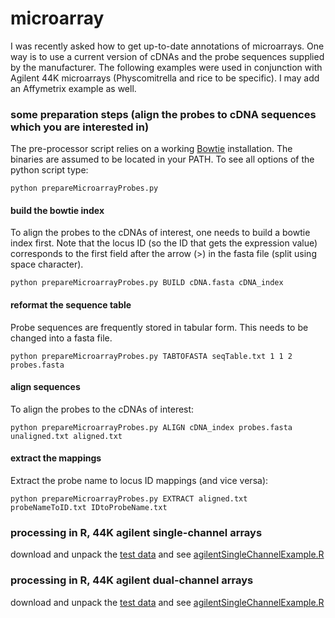 microarray
==========

I was recently asked how to get up-to-date annotations of microarrays. One way is to use a current version of cDNAs and the probe sequences supplied by the manufacturer.
The following examples were used in conjunction with Agilent 44K microarrays (Physcomitrella and rice to be specific). I may add an Affymetrix example as well.

### some preparation steps (align the probes to cDNA sequences which you are interested in)
The pre-processor script relies on a working [Bowtie](http://bowtie-bio.sourceforge.net/index.shtml) installation. The binaries are assumed to be located in your PATH.
To see all options of the python script type:

```shell
python prepareMicroarrayProbes.py
```

#### build the bowtie index
To align the probes to the cDNAs of interest, one needs to build a bowtie index first. Note that the locus ID (so the ID that gets the expression value) corresponds to the first field after the arrow (>) in the fasta file (split using space character).

```shell
python prepareMicroarrayProbes.py BUILD cDNA.fasta cDNA_index
```

#### reformat the sequence table
Probe sequences are frequently stored in tabular form. This needs to be changed into a fasta file.

```shell
python prepareMicroarrayProbes.py TABTOFASTA seqTable.txt 1 1 2 probes.fasta
```

#### align sequences
To align the probes to the cDNAs of interest:

```shell
python prepareMicroarrayProbes.py ALIGN cDNA_index probes.fasta unaligned.txt aligned.txt
```

#### extract the mappings
Extract the probe name to locus ID mappings (and vice versa):

```shell
python prepareMicroarrayProbes.py EXTRACT aligned.txt probeNameToID.txt IDtoProbeName.txt
```

### processing in R, 44K agilent single-channel arrays

download and unpack the [test data](https://github.com/MWSchmid/microarray/blob/master/testData.zip?raw=true) and see [agilentSingleChannelExample.R](https://github.com/MWSchmid/microarray/blob/master/agilentSingleChannelExample.R)

### processing in R, 44K agilent dual-channel arrays

download and unpack the [test data](https://github.com/MWSchmid/microarray/blob/master/testData.zip?raw=true) and see [agilentSingleChannelExample.R](https://github.com/MWSchmid/microarray/blob/master/agilentDualChannelExample.R)

